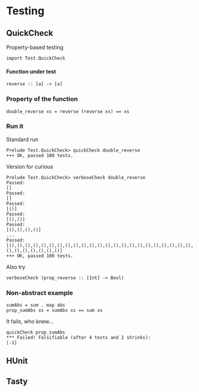 # Testing

## QuickCheck
Property-based testing

    import Test.QuickCheck

#### Function under test
    reverse :: [a] -> [a]

### Property of the function
    double_reverse xs = reverse (reverse xs) == xs

### Run it
Standard run

    Prelude Test.QuickCheck> quickCheck double_reverse 
    +++ OK, passed 100 tests.

Version for curious

    Prelude Test.QuickCheck> verboseCheck double_reverse
    Passed:
    []
    Passed:
    []
    Passed:
    [()]
    Passed:
    [(),()]
    Passed:
    [(),(),(),()]
    ...
    Passed:
    [(),(),(),(),(),(),(),(),(),(),(),(),(),(),(),(),(),(),(),(),(),(),(),(),(),(),(),(),(),()]
    +++ OK, passed 100 tests.

Also try

    verboseCheck (prop_reverse :: [Int] -> Bool)

### Non-abstract example

    sumAbs = sum . map abs
    prop_sumAbs xs = sumAbs xs == sum xs

It fails, who knew...

    quickCheck prop_sumAbs
    *** Failed! Falsifiable (after 4 tests and 2 shrinks):    
    [-1]

## HUnit

## Tasty
